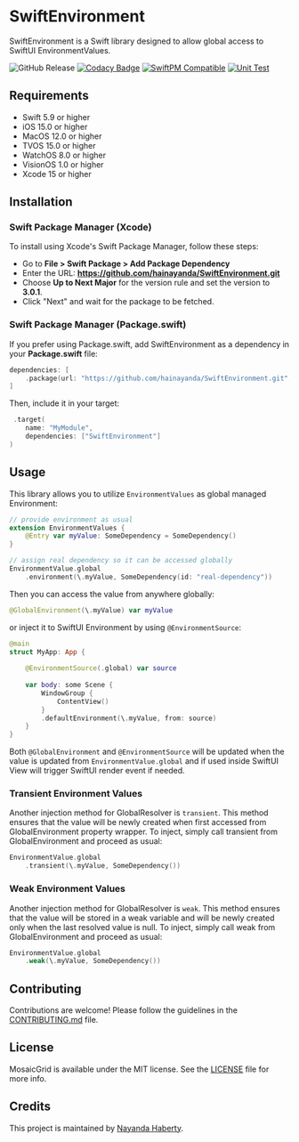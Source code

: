 # SwiftEnvironment

SwiftEnvironment is a Swift library designed to allow global access to SwiftUI EnvironmentValues.

![GitHub Release](https://img.shields.io/github/v/release/hainayanda/swiftenvironment)
[![Codacy Badge](https://app.codacy.com/project/badge/Grade/9dbed03fc0cd49f8a8fdd97a33edf29b)](https://app.codacy.com/gh/hainayanda/SwiftEnvironment/dashboard?utm_source=gh&utm_medium=referral&utm_content=&utm_campaign=Badge_grade)
[![SwiftPM Compatible](https://img.shields.io/badge/SwiftPM-Compatible-brightgreen)](https://swift.org/package-manager/)
[![Unit Test](https://github.com/hainayanda/SwiftEnvironment/actions/workflows/test.yml/badge.svg)](https://github.com/hainayanda/SwiftEnvironment/actions/workflows/test.yml)

## Requirements

- Swift 5.9 or higher
- iOS 15.0 or higher
- MacOS 12.0 or higher
- TVOS 15.0 or higher
- WatchOS 8.0 or higher
- VisionOS 1.0 or higher
- Xcode 15 or higher

## Installation

### Swift Package Manager (Xcode)

To install using Xcode's Swift Package Manager, follow these steps:

- Go to **File > Swift Package > Add Package Dependency**
- Enter the URL: **<https://github.com/hainayanda/SwiftEnvironment.git>**
- Choose **Up to Next Major** for the version rule and set the version to **3.0.1**.
- Click "Next" and wait for the package to be fetched.

### Swift Package Manager (Package.swift)

If you prefer using Package.swift, add SwiftEnvironment as a dependency in your **Package.swift** file:

```swift
dependencies: [
    .package(url: "https://github.com/hainayanda/SwiftEnvironment.git", .upToNextMajor(from: "3.0.1"))
]
```

Then, include it in your target:

```swift
 .target(
    name: "MyModule",
    dependencies: ["SwiftEnvironment"]
)
```

## Usage

This library allows you to utilize `EnvironmentValues` as global managed Environment:

```swift
// provide environment as usual
extension EnvironmentValues {
    @Entry var myValue: SomeDependency = SomeDependency()
}

// assign real dependency so it can be accessed globally
EnvironmentValue.global
    .environment(\.myValue, SomeDependency(id: "real-dependency"))
```

Then you can access the value from anywhere globally:

```swift
@GlobalEnvironment(\.myValue) var myValue
```

or inject it to SwiftUI Environment by using `@EnvironmentSource`:

```swift
@main
struct MyApp: App {
    
    @EnvironmentSource(.global) var source
    
    var body: some Scene {
        WindowGroup {
            ContentView()
        }
        .defaultEnvironment(\.myValue, from: source)
    }
}
```

Both `@GlobalEnvironment` and `@EnvironmentSource` will be updated when the value is updated from `EnvironmentValue.global` and if used inside SwiftUI View will trigger SwiftUI render event if needed.

### Transient Environment Values

Another injection method for GlobalResolver is `transient`. This method ensures that the value will be newly created when first accessed from GlobalEnvironment property wrapper. To inject, simply call transient from GlobalEnvironment and proceed as usual:

```swift
EnvironmentValue.global
    .transient(\.myValue, SomeDependency())
```

### Weak Environment Values

Another injection method for GlobalResolver is `weak`. This method ensures that the value will be stored in a weak variable and will be newly created only when the last resolved value is null. To inject, simply call weak from GlobalEnvironment and proceed as usual:

```swift
EnvironmentValue.global
    .weak(\.myValue, SomeDependency())
```

## Contributing

Contributions are welcome! Please follow the guidelines in the [CONTRIBUTING.md](CONTRIBUTING.md) file.

## License

MosaicGrid is available under the MIT license. See the [LICENSE](LICENSE) file for more info.

## Credits

This project is maintained by [Nayanda Haberty](hainayanda@outlook.com).
